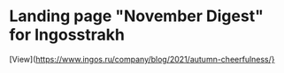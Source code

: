 # Landing page "November Digest" for Ingosstrakh

[View](https://www.ingos.ru/company/blog/2021/autumn-cheerfulness/}
